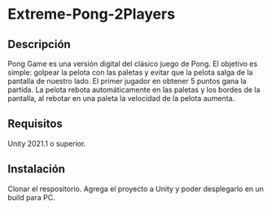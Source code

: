 # Extreme-Pong-2Players

## Descripción
Pong Game es una versión digital del clásico juego de Pong. El objetivo es simple: golpear la pelota con las paletas y evitar que la pelota salga de la pantalla de nuestro lado. El primer jugador en obtener 5 puntos gana la partida.
La pelota rebota automáticamente en las paletas y los bordes de la pantalla, al rebotar en una paleta la velocidad de la pelota aumenta.

## Requisitos
Unity 2021.1 o superior.

## Instalación
Clonar el respositorio.
Agrega el proyecto a Unity y poder desplegarlo en un build para PC.
